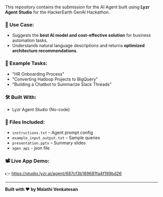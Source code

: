 This repository contains the submission for the AI Agent built using **Lyzr Agent Studio** for the HackerEarth GenAI Hackathon.

### 🎯 Use Case:
- Suggests the **best AI model and cost-effective solution** for business automation tasks.
- Understands natural language descriptions and returns **optimized architecture recommendations**.

### 🧠 Example Tasks:
- "HR Onboarding Process"
- "Converting Hadoop Projects to BigQuery"
- "Building a Chatbot to Summarize Slack Threads"

### 🛠️ Built With:
- Lyzr Agent Studio (No-code)

### 📎 Files Included:
- `instructions.txt` – Agent prompt config
- `example_input_output.txt` – Sample queries
- `presentation.pptx` – Summary slides
- `agen api` - json file

### 📽️ Live App Demo:
👉 https://studio.lyzr.ai/agent/687cf3b189681fa4f199bd26

---

**Built with ❤️ by Malathi Venkatesan**
